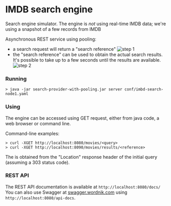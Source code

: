 # IMDB search engine

Search engine simulator. The engine is *not* using real-time IMDB data; we're using a snapshot of a few records from IMDB

Asynchronous REST service using pooling:

* a search request will return a "search reference"
![step 1](https://github.com/icemanftg/bestmtn/blob/master/search-provider-with-pooling/src/main/resources/diagrams/step1-%20initial%20query.png?raw=true)
* the "search reference" can be used to obtain the actual search results. It's possible to take up to a few seconds until the results are available.
![step 2](https://github.com/icemanftg/bestmtn/blob/master/search-provider-with-pooling/src/main/resources/diagrams/step%202%20-%20get%20the%20results.png?raw=true)


### Running
```
> java -jar search-provider-with-pooling.jar server conf/imbd-search-node1.yaml
```

### Using
The engine can be accessed using GET request, either from java code, a web browser or command line.

Command-line examples:

```
> curl -XGET http://localhost:8080/movies/<query>
> curl -XGET http://localhost:8090/movies/results/<reference>
```
The <reference> is obtained from the "Location" response header of the initial query (assuming a 303 status code).


### REST API
The REST API documentation is available at ```http://localhost:8080/docs/```
You can also use Swagger at [swagger.wordnik.com](http://swagger.wordnik.com/) using ```http://localhost:8080/api-docs```.

